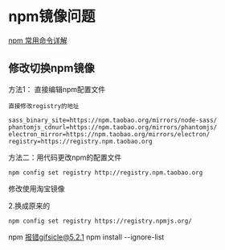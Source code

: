 # npm镜像问题

[npm 常用命令详解](https://www.cnblogs.com/itlkNote/p/6830682.html) 

## 修改切换npm镜像
方法1： 直接编辑npm配置文件
```
直接修改registry的地址

sass_binary_site=https://npm.taobao.org/mirrors/node-sass/
phantomjs_cdnurl=https://npm.taobao.org/mirrors/phantomjs/
electron_mirror=https://npm.taobao.org/mirrors/electron/
registry=https://registry.npm.taobao.org
```

方法二：用代码更改npm的配置文件
```
npm config set registry http://registry.npm.taobao.org
```
修改使用淘宝镜像

2.换成原来的
```
npm config set registry https://registry.npmjs.org/
```


npm 报错gifsicle@5.2.1
npm install --ignore-list